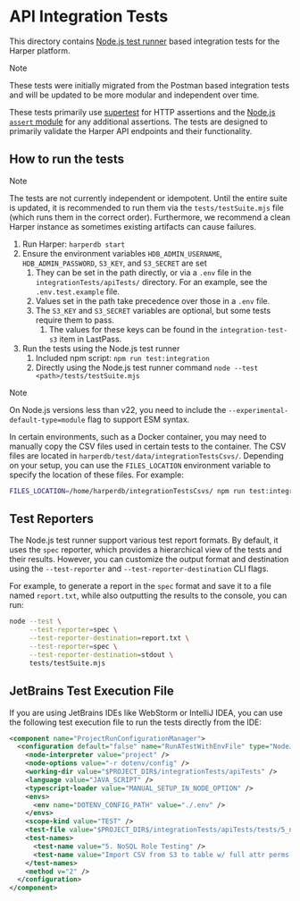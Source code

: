 # API Integration Tests

This directory contains [Node.js test runner](https://nodejs.org/docs/latest/api/test.html) based integration tests for the Harper platform.

> [!Note]
> These tests were initially migrated from the Postman based integration tests and will be updated to be more modular and independent over time.

These tests primarily use [supertest](https://www.npmjs.com/package/supertest) for HTTP assertions and the [Node.js `assert` module](https://nodejs.org/docs/latest/api/assert.html) for any additional assertions. The tests are designed to primarily validate the Harper API endpoints and their functionality.

## How to run the tests

> [!Note]
> The tests are not currently independent or idempotent. Until the entire suite is updated, it is recommended to run them via the `tests/testSuite.mjs` file (which runs them in the correct order). Furthermore, we recommend a clean Harper instance as sometimes existing artifacts can cause failures.

1. Run Harper: `harperdb start`
2. Ensure the environment variables `HDB_ADMIN_USERNAME`, `HDB_ADMIN_PASSWORD`, `S3_KEY`, and `S3_SECRET` are set
   1. They can be set in the path directly, or via a `.env` file in the `integrationTests/apiTests/` directory. For an example, see the `.env.test.example` file.
   2. Values set in the path take precedence over those in a `.env` file.
   3. The `S3_KEY` and `S3_SECRET` variables are optional, but some tests require them to pass.
      1. The values for these keys can be found in the `integration-test-s3` item in LastPass.
3. Run the tests using the Node.js test runner
   1. Included npm script: `npm run test:integration`
   2. Directly using the Node.js test runner command `node --test <path>/tests/testSuite.mjs`

> [!Note]
> On Node.js versions less than v22, you need to include the `--experimental-default-type=module` flag to support ESM syntax.

In certain environments, such as a Docker container, you may need to manually copy the CSV files used in certain tests to the container. The CSV files are located in `harperdb/test/data/integrationTestsCsvs/`. Depending on your setup, you can use the `FILES_LOCATION` environment variable to specify the location of these files. For example:

```bash
FILES_LOCATION=/home/harperdb/integrationTestsCsvs/ npm run test:integration
```

## Test Reporters

The Node.js test runner support various test report formats. By default, it uses the `spec` reporter, which provides a hierarchical view of the tests and their results. However, you can customize the output format and destination using the `--test-reporter` and `--test-reporter-destination` CLI flags.

For example, to generate a report in the `spec` format and save it to a file named `report.txt`, while also outputting the results to the console, you can run:

```bash
node --test \
     --test-reporter=spec \
     --test-reporter-destination=report.txt \
     --test-reporter=spec \
     --test-reporter-destination=stdout \
     tests/testSuite.mjs
```

## JetBrains Test Execution File

If you are using JetBrains IDEs like WebStorm or IntelliJ IDEA, you can use the following test execution file to run the tests directly from the IDE:

```xml
<component name="ProjectRunConfigurationManager">
  <configuration default="false" name="RunATestWithEnvFile" type="NodeJsTestRunner">
    <node-interpreter value="project" />
    <node-options value="-r dotenv/config" />
    <working-dir value="$PROJECT_DIR$/integrationTests/apiTests" />
    <language value="JAVA_SCRIPT" />
    <typescript-loader value="MANUAL_SETUP_IN_NODE_OPTION" />
    <envs>
      <env name="DOTENV_CONFIG_PATH" value="./.env" />
    </envs>
    <scope-kind value="TEST" />
    <test-file value="$PROJECT_DIR$/integrationTests/apiTests/tests/5_noSqlRoleTesting.js" />
    <test-names>
      <test-name value="5. NoSQL Role Testing" />
      <test-name value="Import CSV from S3 to table w/ full attr perms - update" />
    </test-names>
    <method v="2" />
  </configuration>
</component>
```
